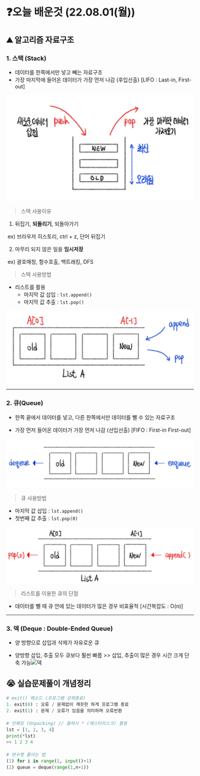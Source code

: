 # ❓오늘 배운것 (22.08.01(월)) 



## ⛰️ 알고리즘 자료구조



### 1. 스택 (Stack)

- 데이터를 한쪽에서만 넣고 빼는 자료구조
- 가장 마지막에 들어온 데이터가 가장 먼저 나감 (후입선출) [LIFO : Last-in, First-out]

![스택_기본](TIL_220801.assets/스택_기본.jpg)

> 스택 사용이유

1. 뒤집기, __되돌리기__, 되돌아가기

​	ex) 브라우저 히스토리, ctrl + z, 단어 뒤집기

2. 마무리 되지 않은 일을 __임시저장__

​	ex) 괄호매칭, 함수호출, 백트래킹, DFS



> 스택 사용방법

- 리스트를 활용
  - 마지막 값 삽입 : `lst.append()`
  - 마지막 값 추출 : `lst.pop()`

![스택_리스트](TIL_220801.assets/스택_리스트.jpg)



---



### 2. 큐(Queue)

- 한쪽 끝에서 데이터를 넣고, 다른 한쪽에서만 데이터를 뺄 수 있는 자료구조

- 가장 먼저 들어온 데이터가 가장 먼저 나감 (선입선출) [FIFO : First-in First-out]

![큐_기본](TIL_220801.assets/큐_기본.jpg)



> 큐 사용방법

- 마지막 값 삽입 : `lst.append()`
- 첫번째 값 추출 : `lst.pop(0)`

![큐_리스트](TIL_220801.assets/큐_리스트.jpg)



> 리스트를 이용한 큐의 단점

- 데이터를 뺄 때 큐 안에 있는 데이터가 많은 경우 비효율적 [시간복잡도 : O(n)]



---



### 3. 덱 (Deque : Double-Ended Queue)

- 양 방향으로 삽입과 삭제가 자유로운 큐

- 양방향 삽입, 추출 모두 큐보다 훨씬 빠름 >> 삽입, 추출이 많은 경우 시간 크게 단축 가능![덱](TIL_220801.assets/덱.jpg)





## 😭 실습문제풀이 개념정리

```python
# exit() 메소드 (프로그램 강제종료)
1. exit(0) : 오류 / 문제없이 깨끗한 하게 프로그램 종료
2. exit(1) : 문제 / 오류가 있음을 의미하며 오류반환

# 언패킹 (Unpacking) // 출력시 * (애스터리스크) 활용
lst = [1, 2, 3, 4]
print(*lst)
>> 1 2 3 4

# 변수명 줄이는 법
(1) for i in range(1, input()+1)
(2) queue = deque(range(1,n+1))
```

